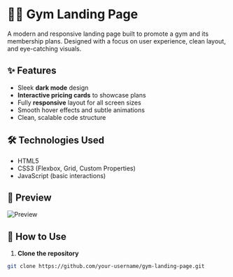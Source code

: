 # 🏋️‍♂️ Gym Landing Page

A modern and responsive landing page built to promote a gym and its membership plans. Designed with a focus on user experience, clean layout, and eye-catching visuals.

## ✨ Features

- Sleek **dark mode** design
- **Interactive pricing cards** to showcase plans
- Fully **responsive** layout for all screen sizes
- Smooth hover effects and subtle animations
- Clean, scalable code structure

## 🛠️ Technologies Used

- HTML5
- CSS3 (Flexbox, Grid, Custom Properties)
- JavaScript (basic interactions)

## 📸 Preview

![Preview]("\preview.png")



## 🚀 How to Use

1. **Clone the repository**

```bash
git clone https://github.com/your-username/gym-landing-page.git
